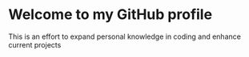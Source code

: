 # Welcome to my GitHub profile
This is an effort to expand personal knowledge in coding and enhance current projects
